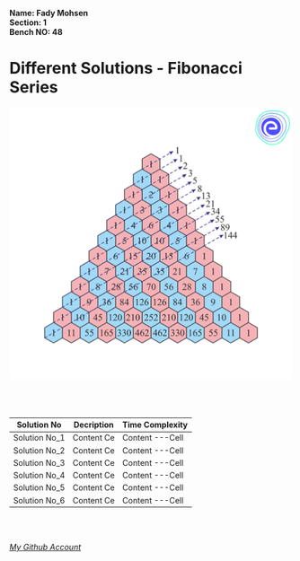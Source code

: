 **Name: Fady Mohsen** <br/>
**Section: 1** <br/>
**Bench NO: 48** <br/>


# Different Solutions - Fibonacci Series
![Fibonacci Series](Fibonacci-series.png) <br/> <br/> <br/> <br/>



| Solution No  | Decription | Time Complexity |
| ------------ | ---------- | --------------- |
| Solution No_1 | Content Ce | Content ---Cell |
| Solution No_2 | Content Ce | Content ---Cell |
| Solution No_3 | Content Ce | Content ---Cell |
| Solution No_4 | Content Ce | Content ---Cell |
| Solution No_5 | Content Ce | Content ---Cell |
| Solution No_6 | Content Ce | Content ---Cell |

<br/>
<br/>

[*My Github Account*](https://github.com/fadymohsen/fibnacci-series)
